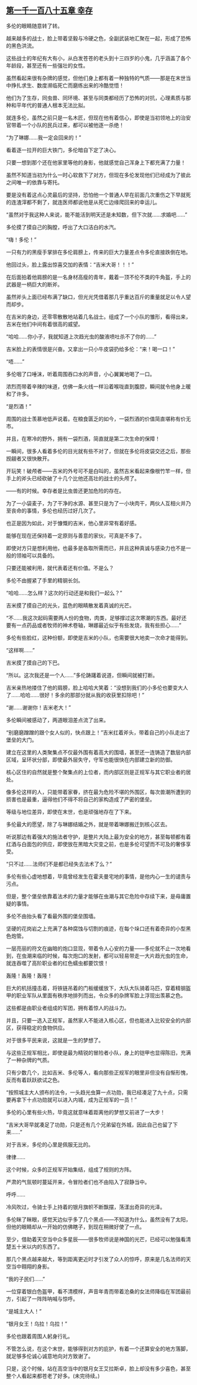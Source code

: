 ## [第一千一百八十五章 幸存](https://www.xxbiquge.com/11_11222/9069445.html)
<!--go-->

  多伦的眼睛随意转了转。

  越来越多的战士，脸上带着坚毅与冷硬之色，全副武装地汇聚在一起，形成了恐怖的黑色洪流。

  这些战士的年纪有大有小，从白发苍苍的老头到十三四岁的小鬼，几乎涵盖了各个年龄段，甚至还有一些强壮的女性。

  虽然看起来很有杂牌的感觉，但他们身上都有着一种独特的气质——那是在末世当中挣扎求生、数度濒临死亡而磨练出来的冷酷觉悟！

  他们为了生存，同虫兽、同环境、甚至与同类都经历了恐怖的对抗，心理素质与那种和平年代的普通人根本无法比拟。

  就连多伦，虽然之前只是一名木匠，但现在他有着信心，即使是当初领地上的治安官带着一个小队的民兵过来，都可以被他逐一杀绝！

  “为了琳娜……我一定会回来的！”

  看着逐一拉开的巨大铁门，多伦暗自下定了决心。

  只要一想到那个还在他家里等他的身影，他就感觉自己浑身上下都充满了力量！

  虽然不知道当初为什么一时心软救下了对方，但现在多伦发现他们已经成为了彼此之间唯一的依靠与寄托。

  要是没有着这点心灵最后的坚持，恐怕他一个普通人早在前面几次重伤之下早就死的连渣滓都不剩了，就连医师都说他是从死亡边缘爬回来的幸运儿。

  “虽然对于我这种人来说，能不能活到明天还是未知数，但下次就……求婚吧……”

  多伦摸了摸自己的胸膛，呼出了大口洁白的水汽。

  “嗨！多伦！”

  一只有力的黑瘦手掌排在多伦肩膀上，传来的巨大力量差点令多伦直接跌倒在地。

  他回过头，脸上露出惊喜交加的表情：“吉米大哥！！！”

  在后面拍着他肩膀的是一名身材高瘦的青年，戴着一顶不伦不类的牛角盔，手上的武器是一柄巨大的断斧。

  虽然斧头上面已经布满了缺口，但光光凭借着那几乎重达百斤的重量就足以令人望而却步。

  在吉米的身边，还零零散散地站着几名战士。组成了一个小队的雏形，看得出来，吉米在他们中间有着很高的威望。

  “哈哈……你小子，我就知道上次趋光虫的酸液喷吐杀不了你的……”

  吉米脸上的表情很是兴奋。又拿出一只小牛皮袋扔给多伦：“来！喝一口！”

  “唔……”

  多伦咽了口唾沫，听着周围吞口水的声音，小心翼翼地喝了一口。

  浓烈而带着辛辣的味道，仿佛一条火线一样沿着喉咙直到腹腔，瞬间就令他身上暖和了许多。

  “是烈酒！”

  周围的战士羡慕地低声说着。在粮食匮乏的如今，一袋烈酒的价值简直堪称有价无市。

  并且，在寒冷的野外，拥有一袋烈酒，简直就是第二次生命的保障！

  一瞬间，很多人看着多伦的目光就有些不对了，但就在多伦将皮袋交还之后，那些觊觎者又很快散开。

  开玩笑！破颅者——吉米的外号可不是白叫的，虽然吉米看起来像根竹竿一样，但手上的斧头已经砍破了十几个比他还高壮的战士的头颅了。

  ——有的时候。幸存者是比虫兽还更加危险的存在。

  为了一小袋麦子，为了干净的水源、甚至只是为了一小块肉干，两伙人互相火并乃至丧命的事情，多伦也经历过好几次了。

  也正是因为如此，对于慷慨的吉米，他心里非常有着好感。

  能够在现在还保持着一定原则与善意的家伙，可真是不多了。

  即使对方只是想利用他，也最多是各取所需而已，并且这种真诚与感染力也不是一般的领袖可以具备的。

  只要还能被利用，就代表着还有价值。不是么？

  多伦不由握紧了手里的精钢长剑。

  “哈哈……怎么样？这次的行动还是和我们一起么？”

  吉米摸了摸自己的光头，蓝色的眼睛散发着真诚的光芒。

  “不……我这次起码需要两人份的食物，肉类，足够撑过这次寒潮的东西。最好还要有一点药品或者牧师的神术卷轴，琳娜最近似乎有些发烧，我有些担心……”

  多伦有些脸红，这种份额，即使是吉米的小队，也需要很大地卖一次命才能得到。

  “这样啊……”

  吉米摸了摸自己的下巴。

  “所以。这次我还是一个人……”多伦踌躇着说道，但瞬间就被打断。

  吉米亲热地搂住了他的肩膀，脸上哈哈大笑着：“没想到我们的小多伦也要变大人了……哈哈……很好！多余的那部分就从我的收获里扣除吧！”

  “谢……谢谢你！吉米老大！”

  多伦瞬间被感动了，两道眼泪差点流了出来。

  “别磨磨蹭蹭的跟个女人似的，快点跟上！”吉米扛着斧头，带着自己的小队走出了堡垒的大门。

  建立在这里的人类聚集点不仅最外围有着高大的围墙，甚至还一连铸造了数层内部区域，呈环状分部，即使最外层失守，守军也能很快在内部建立新的防御。

  核心区住的自然就是整个聚集点的上位者，而内部区则是正规军与其它职业者的居处。

  像多伦这样的人，只能带着家眷，挤在最为危险不堪的外围区，每次兽潮所遭到的损害也是最重，逼得他们不得不将自己的家构造成了严密的堡垒。

  等级与地位差异，即使在末世，也是顽强地存在了下来。

  多伦最大的愿望，除了与琳娜结婚之外，就是带着琳娜搬迁到核心区去。

  听说那边有着强大的施法者守护，是整片大陆上最为安全的地方，甚至每顿都有着红酒与白面包的供应，即使放在黑暗大灾变之前，也是多伦可望而不可及的奢侈享受。

  “只不过……法师们不是都已经失去法术了么？”

  多伦有些心虚地想着，毕竟曾经发生在霍夫曼宅地的事情，是他内心一生的谴责与污点。

  但是，整个堡垒依靠着法术的力量才能够在虫潮与其它危险中存续下来，是毋庸置疑的事情。

  多伦不由抬头看了看最外围的堡垒围墙。

  坚硬的花岗岩之上充满了各种腐蚀与切割的痕迹，在每个垛口还有着奇异的小型黑色炮管。

  一层亮丽的符文在幽暗的炮口显现，带着令人心安的力量——多伦就不止一次地看到，在虫潮来临的时候，每次炮口的发射，都可以轻易带走一大片趋光虫的生命，就连吞噬了高阶职业者的红色蠕虫都要饮恨！

  轰隆！轰隆！轰隆！

  巨大的机括撞击着，将铁链吊着的门板缓缓放下，大队大队骑着马匹，穿着精钢盔甲的职业军队从里面有秩序地排列而出，令众多的杂牌军脸上浮现出羡慕之色。

  这些都是由职业者组成的军团，拥有着惊人的战斗力。

  并且，只要一选入正规军，虽然家人不能进入核心区，但也能进入比较安全的内部区，获得稳定的食物供应。

  对于很多平民来说，这就是一生的梦想了。

  与这些正规军相比，即使是最为精锐的冒险者小队，身上的铠甲也显得陈旧，充满了一种杂牌的气质。

  只有少数几个，比如吉米、多伦等人，看向那些正规军的眼里非但没有自惭形愧，反而有着跃跃欲试之色。

  “按照城主大人颁布的法令，一头趋光虫算一点功勋，我已经凑足了九十点，只需要再拿下十点功勋就可以进入内城，成为正规军的一员！”

  多伦的心里有些火热，毕竟这就意味着距离他的梦想又前进了一大步！

  “吉米大哥早就凑足了功勋，只是还有几个兄弟留在外城，因此自己也留了下来……”

  对于吉米，多伦的心里是佩服无比的。

  律律……

  这个时候，众多的正规军开始集结，组成了规则的方阵。

  严肃的气氛顿时蔓延开来，令冒险者们也不由陷入了寂静当中。

  呼呼……

  冷风吹过，令骑士手上持着的银月旗帜不断飘摆，荡漾出奇异的光泽。

  多伦眯了眯眼，感觉天边似乎多了几个黑点——不知道为什么，虽然没有了太阳，但他的眼睛却从一开始的仿佛瞎子，到现在稍微好使了一点。

  至少，借助着天空当中众多星辰——很多牧师说是神国的光芒，已经可以勉强看清楚五十米以内的东西了。

  那几个黑点越来越大，等到距离更近时才引发了众人的惊呼，原来是几名法师的天空当中翱翔的身影。

  “我的子民们……”

  一位穿着银白色盔甲，看不清模样，声音年青而带着沧桑的女法师降临在军团最前方，引起了一阵阵呐喊与惊呼。

  “是城主大人！”

  “银月女王！乌拉！乌拉！”

  多伦也跟着周围人躬身行礼。

  不管怎么说，在这个末世，能够得到对方的庇护，有着一个还算安全的地方落脚，就足够多伦诚心诚意地向对方致谢了。

  只是，这个时候，站在高空当中的银月女王艾拉斯卓，脸上却没有多少喜色，甚至整个人看起来都苍老了好多。(未完待续。)<!--over-->
